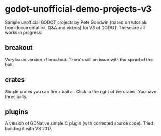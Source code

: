 # godot-unofficial-demo-projects-v3
Sample unofficial GODOT projects by Pete Goodwin (based on tutorials from documentation, Q&A and videos) for V3 of GODOT.
These are all works in progress.
## breakout
Very basic version of breakout. There's still an issue with the speed of the ball.
## crates
Simple crates you can fire a ball at. Click to the right of the crates. You have three balls.
## plugins
A version of GDNative simple C plugin (with corrected source code). Tried building it with VS 2017.
